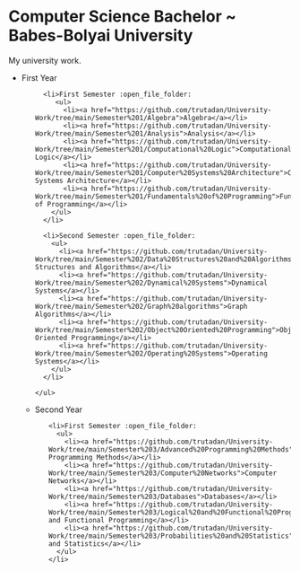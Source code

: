 # Computer Science Bachelor ~ Babes-Bolyai University
My university work.

<ul>
  
  <li>First Year
    <ul>
      
      <li>First Semester :open_file_folder:
         <ul>
           <li><a href="https://github.com/trutadan/University-Work/tree/main/Semester%201/Algebra">Algebra</a></li>
           <li><a href="https://github.com/trutadan/University-Work/tree/main/Semester%201/Analysis">Analysis</a></li>
           <li><a href="https://github.com/trutadan/University-Work/tree/main/Semester%201/Computational%20Logic">Computational Logic</a></li>
           <li><a href="https://github.com/trutadan/University-Work/tree/main/Semester%201/Computer%20Systems%20Architecture">Computer Systems Architecture</a></li>
           <li><a href="https://github.com/trutadan/University-Work/tree/main/Semester%201/Fundamentals%20of%20Programming">Fundamentals of Programming</a></li>
        </ul>
      </li>
      
      <li>Second Semester :open_file_folder:
        <ul>
          <li><a href="https://github.com/trutadan/University-Work/tree/main/Semester%202/Data%20Structures%20and%20Algorithms">Data Structures and Algorithms</a></li>
          <li><a href="https://github.com/trutadan/University-Work/tree/main/Semester%202/Dynamical%20Systems">Dynamical Systems</a></li>
          <li><a href="https://github.com/trutadan/University-Work/tree/main/Semester%202/Graph%20algorithms">Graph Algorithms</a></li>          
          <li><a href="https://github.com/trutadan/University-Work/tree/main/Semester%202/Object%20Oriented%20Programming">Object Oriented Programming</a></li>
          <li><a href="https://github.com/trutadan/University-Work/tree/main/Semester%202/Operating%20Systems">Operating Systems</a></li>    
        </ul>
      </li>
      
    </ul>
  </li>
  
  <li>Second Year
    <ul>
      
    <li>First Semester :open_file_folder:
      <ul>
        <li><a href="https://github.com/trutadan/University-Work/tree/main/Semester%203/Advanced%20Programming%20Methods">Advanced Programming Methods</a></li>
        <li><a href="https://github.com/trutadan/University-Work/tree/main/Semester%203/Computer%20Networks">Computer Networks</a></li>
        <li><a href="https://github.com/trutadan/University-Work/tree/main/Semester%203/Databases">Databases</a></li>
        <li><a href="https://github.com/trutadan/University-Work/tree/main/Semester%203/Logical%20and%20Functional%20Programming">Logical and Functional Programming</a></li>
        <li><a href="https://github.com/trutadan/University-Work/tree/main/Semester%203/Probabilities%20and%20Statistics">Probabilities and Statistics</a></li>
      </ul>
    </li>
      
  </ul>
  </li>
